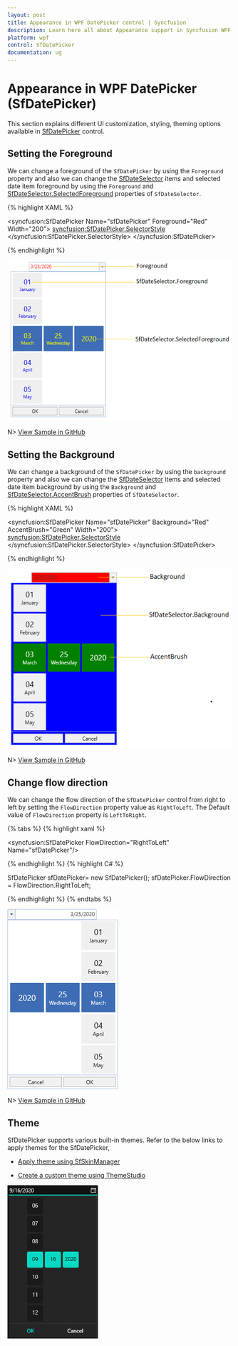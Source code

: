 ```yaml
---
layout: post
title: Appearance in WPF DatePicker control | Syncfusion
description: Learn here all about Appearance support in Syncfusion WPF DatePicker (SfDatePicker) control and more.
platform: wpf
control: SfDatePicker
documentation: ug
---
```


# Appearance in WPF DatePicker (SfDatePicker)

This section explains different UI customization, styling, theming options available in [SfDatePicker](https://help.syncfusion.com/cr/wpf/Syncfusion.Windows.Controls.Input.SfDatePicker.html) control.

## Setting the Foreground

We can change a foreground of the `SfDatePicker` by using the `Foreground` property and also we can change the [SfDateSelector](https://help.syncfusion.com/cr/wpf/Syncfusion.Windows.Controls.Input.SfDateSelector.html) items and selected date item foreground by using the `Foreground` and [SfDateSelector.SelectedForeground](https://help.syncfusion.com/cr/wpf/Syncfusion.Windows.Controls.Input.SfDateSelector.html#Syncfusion_Windows_Controls_Input_SfDateSelector_SelectedForeground) properties of `SfDateSelector`.

{% highlight XAML %}

<syncfusion:SfDatePicker Name="sfDatePicker"
                         Foreground="Red"
                         Width="200">
    <syncfusion:SfDatePicker.SelectorStyle>
        <Style TargetType="syncfusion:SfDateSelector">
            <Setter Property="Foreground" Value="Blue"/>
            <Setter Property="SelectedForeground" Value="Yellow"/>
        </Style>
    </syncfusion:SfDatePicker.SelectorStyle>
</syncfusion:SfDatePicker>

{% endhighlight  %}

![WPF DatePicker Foreground](Appearance-and-Styling_images/wpf-datepicker-foreground.png)

N> [View Sample in GitHub](https://github.com/SyncfusionExamples/wpf-date-picker-examples/tree/master/Samples/Apperance)

## Setting the Background

We can change a background of the `SfDatePicker` by using the `background` property and also we can change the [SfDateSelector](https://help.syncfusion.com/cr/wpf/Syncfusion.Windows.Controls.Input.SfDateSelector.html) items and selected date item background by using the `Background` and [SfDateSelector.AccentBrush](https://help.syncfusion.com/cr/wpf/Syncfusion.Windows.Controls.Input.SfDatePicker.html#Syncfusion_Windows_Controls_Input_SfDatePicker_AccentBrush) properties of `SfDateSelector`.

{% highlight XAML %}

<syncfusion:SfDatePicker Name="sfDatePicker"
                         Background="Red"
                         AccentBrush="Green"
                 Width="200">
    <syncfusion:SfDatePicker.SelectorStyle>
        <Style TargetType="syncfusion:SfDateSelector">
            <Setter Property="Background" Value="Blue"/>
        </Style>
    </syncfusion:SfDatePicker.SelectorStyle>
</syncfusion:SfDatePicker>

{% endhighlight  %}

![WPF DatePicker Background](Appearance-and-Styling_images/wpf-datepicker-background.png)

N> [View Sample in GitHub](https://github.com/SyncfusionExamples/wpf-date-picker-examples/tree/master/Samples/Apperance)

## Change flow direction

We can change the flow direction of the `SfDatePicker` control from right to left by setting the `FlowDirection` property value as `RightToLeft`. The Default value of `FlowDirection` property is `LeftToRight`.

{% tabs %}
{% highlight xaml %}

<syncfusion:SfDatePicker FlowDirection="RightToLeft" Name="sfDatePicker"/>

{% endhighlight %}
{% highlight C# %}

SfDatePicker sfDatePicker= new SfDatePicker();
sfDatePicker.FlowDirection = FlowDirection.RightToLeft;

{% endhighlight %}
{% endtabs %}

![WPF DatePicker with Right To Left](Appearance-and-Styling_images/wpf-datepicker-right-to-left.png)

N> [View Sample in GitHub](https://github.com/SyncfusionExamples/wpf-date-picker-examples/tree/master/Samples/Apperance)

## Theme

SfDatePicker supports various built-in themes. Refer to the below links to apply themes for the SfDatePicker,

  * [Apply theme using SfSkinManager](https://help.syncfusion.com/wpf/themes/skin-manager)
	
  * [Create a custom theme using ThemeStudio](https://help.syncfusion.com/wpf/themes/theme-studio#creating-custom-theme)
  
![WPF DatePicker Theme](Appearance-and-Styling_images/wpf-datepicker-theme.png)
